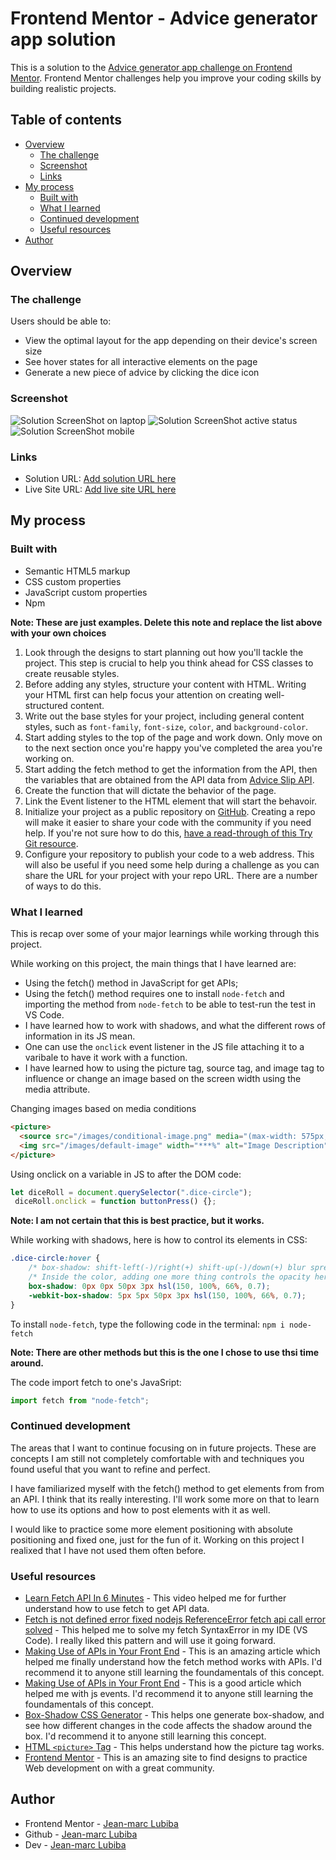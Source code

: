 # Frontend Mentor - Advice generator app solution

This is a solution to the [Advice generator app challenge on Frontend Mentor](https://www.frontendmentor.io/challenges/advice-generator-app-QdUG-13db). Frontend Mentor challenges help you improve your coding skills by building realistic projects.

## Table of contents

- [Overview](#overview)
  - [The challenge](#the-challenge)
  - [Screenshot](#screenshot)
  - [Links](#links)
- [My process](#my-process)
  - [Built with](#built-with)
  - [What I learned](#what-i-learned)
  - [Continued development](#continued-development)
  - [Useful resources](#useful-resources)
- [Author](#author)



## Overview

### The challenge

Users should be able to:

- View the optimal layout for the app depending on their device's screen size
- See hover states for all interactive elements on the page
- Generate a new piece of advice by clicking the dice icon

### Screenshot

![Solution ScreenShot on laptop](/Solution-ScreenShots/Solution-ScreenShot-laptop.png)
![Solution ScreenShot active status](/Solution-ScreenShots/Solution-ScreenShot-active-status.png)
![Solution ScreenShot mobile](/Solution-ScreenShots/Solution-ScreenShot-mobile.png)


### Links

- Solution URL: [Add solution URL here](https://github.com/jlubiba/Advice-Generator)
- Live Site URL: [Add live site URL here](https://jlubiba.github.io/Advice-Generator/)

## My process

### Built with

- Semantic HTML5 markup
- CSS custom properties
- JavaScript custom properties
- Npm

**Note: These are just examples. Delete this note and replace the list above with your own choices**

1. Look through the designs to start planning out how you'll tackle the project. This step is crucial to help you think ahead for CSS classes to create reusable styles.
2. Before adding any styles, structure your content with HTML. Writing your HTML first can help focus your attention on creating well-structured content.
3. Write out the base styles for your project, including general content styles, such as `font-family`, `font-size`, `color`, and `background-color`.
4. Start adding styles to the top of the page and work down. Only move on to the next section once you're happy you've completed the area you're working on.
5. Start adding the fetch method to get the information from the API, then the variables that are obtained from the API data from [Advice Slip API](https://api.adviceslip.com).
6. Create the function that will dictate the behavior of the page.
7. Link the Event listener to the HTML element that will start the behavoir.
8. Initialize your project as a public repository on [GitHub](https://github.com/). Creating a repo will make it easier to share your code with the community if you need help. If you're not sure how to do this, [have a read-through of this Try Git resource](https://try.github.io/).
9. Configure your repository to publish your code to a web address. This will also be useful if you need some help during a challenge as you can share the URL for your project with your repo URL. There are a number of ways to do this.

### What I learned

This is recap over some of your major learnings while working through this project.

While working on this project, the main things that I have learned are:
- Using the fetch() method in JavaScript for get APIs;
- Using the fetch() method requires one to install `node-fetch` and importing the method from `node-fetch` to be able to test-run the test in VS Code.
- I have learned how to work with shadows, and what the different rows of information in its JS mean.
- One can use the `onclick` event listener in the JS file attaching it to a varibale to have it work with a function.
- I have learned how to using the picture tag, source tag, and image tag to influence or change an image based on the screen width using the media attribute.

Changing images based on media conditions
```html
<picture>
  <source src="/images/conditional-image.png" media="(max-width: 575px;)">
  <img src="/images/default-image" width="***%" alt="Image Description">
</picture>
```

Using onclick on a variable in JS to after the DOM code:
```js
let diceRoll = document.querySelector(".dice-circle");
 diceRoll.onclick = function buttonPress() {};
```
**Note: I am not certain that this is best practice, but it works.**


While working with shadows, here is how to control its elements in CSS:
```css
.dice-circle:hover {
    /* box-shadow: shift-left(-)/right(+) shift-up(-)/down(+) blur spread  */
    /* Inside the color, adding one more thing controls the opacity here it's "0.7" */
    box-shadow: 0px 0px 50px 3px hsl(150, 100%, 66%, 0.7);
    -webkit-box-shadow: 5px 5px 50px 3px hsl(150, 100%, 66%, 0.7);
}
```

To install `node-fetch`, type the following code  in the terminal: `npm i node-fetch`

**Note: There are other methods but this is the one I chose to use thsi time around.**

The code import fetch to one's JavaSript:
```js
import fetch from "node-fetch";
```


### Continued development

The areas that I want to continue focusing on in future projects. These are concepts I am still not completely comfortable with and techniques you found useful that you want to refine and perfect.

I have familiarized myself with the fetch() method to get elements from from an API. I think that its really interesting. I'll work some more on that to learn how to use its options and how to post elements with it as well.

I would like to practice some more element positioning with absolute positioning and fixed one, just for the fun of it. Working on this project I realixed that I have not used them often before.


### Useful resources

- [Learn Fetch API In 6 Minutes](https://www.youtube.com/watch?v=cuEtnrL9-H0) - This video helped me for further understand how to use fetch to get API data.
- [Fetch is not defined error fixed nodejs ReferenceError fetch api call error solved](https://www.youtube.com/watch?v=Z2RWNwX40NU) - This helped me to solve my fetch SyntaxError in my IDE (VS Code). I really liked this pattern and will use it going forward.
- [Making Use of APIs in Your Front End](https://medium.com/swlh/making-use-of-apis-in-your-front-end-c168e343bea3) - This is an amazing article which helped me finally understand how the fetch method works with APIs. I'd recommend it to anyone still learning the foundamentals of this concept.
- [Making Use of APIs in Your Front End](https://javascript.info/introduction-browser-events) - This is a good article which helped me with js events. I'd recommend it to anyone still learning the foundamentals of this concept.
- [Box-Shadow CSS Generator](https://html-css-js.com/css/generator/box-shadow/) - This helps one generate box-shadow, and see how different changes in the code affects the shadow around the box. I'd recommend it to anyone still learning this concept.
- [HTML `<picture>` Tag](https://www.w3schools.com/tags/tag_picture.asp) - This helps understand how the picture tag works.
- [Frontend Mentor](https://www.frontendmentor.io/home) - This is an amazing site to find designs to practice Web development on with a great community.

## Author

- Frontend Mentor - [Jean-marc Lubiba](https://www.frontendmentor.io/profile/jlubiba)
- Github - [Jean-marc Lubiba](https://github.com/jlubiba)
- Dev - [Jean-marc Lubiba](https://dev.to/jlubiba)

